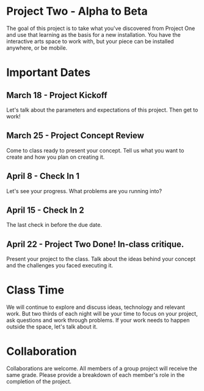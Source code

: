 # Project Two - Alpha to Beta

The goal of this project is to take what you've discovered from Project One and use that learning as the basis for a new installation. You have the interactive arts space to work with, but your piece can be installed anywhere, or be mobile.

# Important Dates

## March 18 - Project Kickoff

Let's talk about the parameters and expectations of this project. Then get to work!

## March 25 - Project Concept Review

Come to class ready to present your concept. Tell us what you want to create and how you plan on creating it.

## April 8 - Check In 1

Let's see your progress. What problems are you running into?

## April 15 - Check In 2

The last check in before the due date.

## April 22 - Project Two Done! In-class critique.

Present your project to the class. Talk about the ideas behind your concept and the challenges you faced executing it.

# Class Time

We will continue to explore and discuss ideas, technology and relevant work. But two thirds of each night will be your time to focus on your project, ask questions and work through problems. If your work needs to happen outside the space, let's talk about it.

# Collaboration

Collaborations are welcome. All members of a group project will receive the same grade. Please provide a breakdown of each member's role in the completion of the project.
